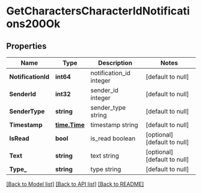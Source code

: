 # GetCharactersCharacterIdNotifications200Ok

## Properties
Name | Type | Description | Notes
------------ | ------------- | ------------- | -------------
**NotificationId** | **int64** | notification_id integer | [default to null]
**SenderId** | **int32** | sender_id integer | [default to null]
**SenderType** | **string** | sender_type string | [default to null]
**Timestamp** | [**time.Time**](time.Time.md) | timestamp string | [default to null]
**IsRead** | **bool** | is_read boolean | [optional] [default to null]
**Text** | **string** | text string | [optional] [default to null]
**Type_** | **string** | type string | [default to null]

[[Back to Model list]](../README.md#documentation-for-models) [[Back to API list]](../README.md#documentation-for-api-endpoints) [[Back to README]](../README.md)


